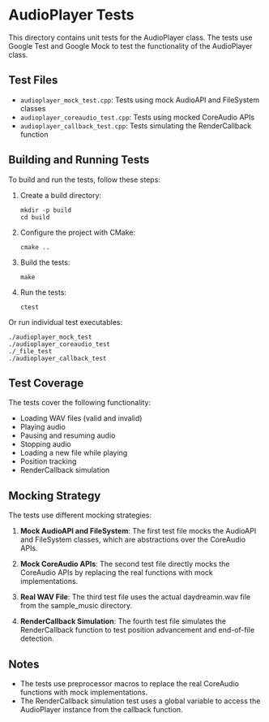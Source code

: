 # AudioPlayer Tests

This directory contains unit tests for the AudioPlayer class. The tests use Google Test and Google Mock to test the functionality of the AudioPlayer class.

## Test Files

- `audioplayer_mock_test.cpp`: Tests using mock AudioAPI and FileSystem classes
- `audioplayer_coreaudio_test.cpp`: Tests using mocked CoreAudio APIs
- `audioplayer_callback_test.cpp`: Tests simulating the RenderCallback function

## Building and Running Tests

To build and run the tests, follow these steps:

1. Create a build directory:
   ```
   mkdir -p build
   cd build
   ```

2. Configure the project with CMake:
   ```
   cmake ..
   ```

3. Build the tests:
   ```
   make
   ```

4. Run the tests:
   ```
   ctest
   ```

Or run individual test executables:
   ```
   ./audioplayer_mock_test
   ./audioplayer_coreaudio_test
   ./_file_test
   ./audioplayer_callback_test
   ```

## Test Coverage

The tests cover the following functionality:

- Loading WAV files (valid and invalid)
- Playing audio
- Pausing and resuming audio
- Stopping audio
- Loading a new file while playing
- Position tracking
- RenderCallback simulation

## Mocking Strategy

The tests use different mocking strategies:

1. **Mock AudioAPI and FileSystem**: The first test file mocks the AudioAPI and FileSystem classes, which are abstractions over the CoreAudio APIs.

2. **Mock CoreAudio APIs**: The second test file directly mocks the CoreAudio APIs by replacing the real functions with mock implementations.

3. **Real WAV File**: The third test file uses the actual daydreamin.wav file from the sample_music directory.

4. **RenderCallback Simulation**: The fourth test file simulates the RenderCallback function to test position advancement and end-of-file detection.

## Notes

- The tests use preprocessor macros to replace the real CoreAudio functions with mock implementations.
- The RenderCallback simulation test uses a global variable to access the AudioPlayer instance from the callback function. 